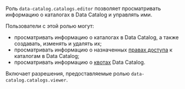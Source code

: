 Роль `data-catalog.catalogs.editor` позволяет просматривать информацию о каталогах в Data Catalog и управлять ими.

Пользователи с этой ролью могут:
* просматривать информацию о каталогах в Data Catalog, а также создавать, изменять и удалять их;
* просматривать информацию о назначенных [правах доступа](../../../iam/concepts/access-control/index.md) к каталогам в Data Catalog;
* просматривать информацию о [квотах](../../../metadata-hub/concepts/limits.md#data-catalog-quota) Data Catalog.

Включает разрешения, предоставляемые ролью `data-catalog.catalogs.viewer`.
